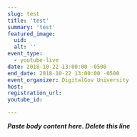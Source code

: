 ```yaml
---
slug: test
title: 'test'
summary: 'test'
featured_image: 
  uid: 
  alt: ''
event_type: 
  - youtube-live
date: 2018-10-22 13:00:00 -0500
end_date: 2018-10-22 13:00:00 -0500
event_organizer: DigitalGov University
host: 
registration_url: 
youtube_id: 

---
```


***Paste body content here. Delete this line***

